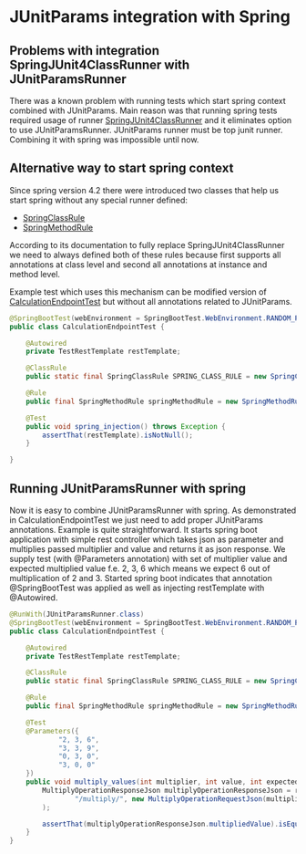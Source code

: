 # JUnitParams integration with Spring

## Problems with integration SpringJUnit4ClassRunner with JUnitParamsRunner

There was a known problem with running tests which start spring context combined with JUnitParams. 
Main reason was that running spring tests required usage of runner [SpringJUnit4ClassRunner](http://docs.spring.io/spring-framework/docs/current/javadoc-api/org/springframework/test/context/junit4/SpringJUnit4ClassRunner.html) and it eliminates option to use JUnitParamsRunner.
JUnitParams runner must be top junit runner. Combining it with spring was impossible until now.

## Alternative way to start spring context

Since spring version 4.2 there were introduced two classes that help us start spring without any special runner defined: 
* [SpringClassRule](http://docs.spring.io/spring-framework/docs/current/javadoc-api/org/springframework/test/context/junit4/rules/SpringClassRule.html)
* [SpringMethodRule](http://docs.spring.io/spring-framework/docs/current/javadoc-api/org/springframework/test/context/junit4/rules/SpringMethodRule.html)

According to its documentation to fully replace SpringJUnit4ClassRunner we need to always defined both of these rules because
first supports all annotations at class level and second all annotations at instance and method level.

Example test which uses this mechanism can be modified version of [CalculationEndpointTest](https://github.com/Pragmatists/junitparams-spring-integration-example/blob/master/src/test/java/pl/pragmatists/junitparams/CalculationEndpointTest.java)
but without all annotations related to JUnitParams.

```java
@SpringBootTest(webEnvironment = SpringBootTest.WebEnvironment.RANDOM_PORT)
public class CalculationEndpointTest {

    @Autowired
    private TestRestTemplate restTemplate;

    @ClassRule
    public static final SpringClassRule SPRING_CLASS_RULE = new SpringClassRule();

    @Rule
    public final SpringMethodRule springMethodRule = new SpringMethodRule();

    @Test
    public void spring_injection() throws Exception {
        assertThat(restTemplate).isNotNull();
    }

}
```

## Running JUnitParamsRunner with spring

Now it is easy to combine JUnitParamsRunner with spring. As demonstrated in CalculationEndpointTest we just need to add proper JUnitParams annotations.
Example is quite straightforward. It starts spring boot application with simple rest controller which takes json
 as parameter and multiplies passed multiplier and value and returns it as json response.
We supply test (with @Parameters annotation) with set of multiplier value and expected multiplied value f.e. 2, 3, 6 which means we expect 6 out 
of multiplication of 2 and 3.
Started spring boot indicates that annotation @SpringBootTest was applied as well as injecting restTemplate with @Autowired.
```java
@RunWith(JUnitParamsRunner.class)
@SpringBootTest(webEnvironment = SpringBootTest.WebEnvironment.RANDOM_PORT)
public class CalculationEndpointTest {

    @Autowired
    private TestRestTemplate restTemplate;

    @ClassRule
    public static final SpringClassRule SPRING_CLASS_RULE = new SpringClassRule();

    @Rule
    public final SpringMethodRule springMethodRule = new SpringMethodRule();

    @Test
    @Parameters({
            "2, 3, 6",
            "3, 3, 9",
            "0, 3, 0",
            "3, 0, 0"
    })
    public void multiply_values(int multiplier, int value, int expectedMultipliedValue) throws Exception {
        MultiplyOperationResponseJson multiplyOperationResponseJson = restTemplate.postForObject(
                "/multiply/", new MultiplyOperationRequestJson(multiplier, value), MultiplyOperationResponseJson.class
        );

        assertThat(multiplyOperationResponseJson.multipliedValue).isEqualTo(expectedMultipliedValue);
    }
}
```